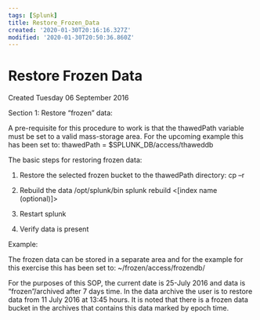 ```yaml
---
tags: [Splunk]
title: Restore_Frozen_Data
created: '2020-01-30T20:16:16.327Z'
modified: '2020-01-30T20:50:36.860Z'
---
```


# Restore Frozen Data
Created Tuesday 06 September 2016

Section 1: Restore “frozen” data:

A pre-requisite for this procedure to work is that the thawedPath variable must be set to a valid mass-storage area. For the upcoming example this has been set to:
thawedPath = $SPLUNK_DB/access/thaweddb


The basic steps for restoring frozen data:
1) Restore the selected frozen bucket to the thawedPath directory:
cp –r <frozen data bucket directory> <thawedPath>

2) Rebuild the data
/opt/splunk/bin splunk rebuild <frozen bucket directory> <[index name (optional)]>

3) Restart splunk

4) Verify data is present


Example:

The frozen data can be stored in a separate area and for the example for this exercise this has been set to:
~/frozen/access/frozendb/

For the purposes of this SOP, the current date is 25-July 2016 and data is “frozen”/archived after 7 days time.  In the data archive the user is to restore data from 11 July 2016 at 13:45 hours. It is noted that there is a frozen data bucket in the archives that contains this data marked by epoch time.


